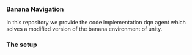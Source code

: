 ### Banana Navigation

In this repository we provide the code implementation dqn agent which solves a modified version of the banana environment of unity.

### The setup
